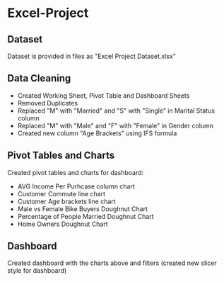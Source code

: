 # Excel-Project

## Dataset 
Dataset is provided in files as "Excel Project Dataset.xlsx"

## Data Cleaning
- Created Working Sheet, Pivot Table and Dashboard Sheets
- Removed Duplicates
- Replaced "M" with "Married" and "S" with "Single" in Marital Status column
- Replaced "M" with "Male" and "F" with "Female" in Gender column
- Created new column "Age Brackets" using IFS formula

## Pivot Tables and Charts
Created pivot tables and charts for dashboard:
- AVG Income Per Purhcase column chart
- Customer Commute line chart
- Customer Age brackets line chart
- Male vs Female Bike Buyers Doughnut Chart
- Percentage of People Married Doughnut Chart
- Home Owners Doughnut Chart

## Dashboard
Created dashboard with the charts above and filters (created new slicer style for dashboard)



